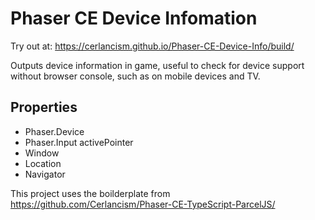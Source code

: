 # Phaser CE Device Infomation

Try out at: <https://cerlancism.github.io/Phaser-CE-Device-Info/build/>

Outputs device information in game, useful to check for device support without browser console, such as on mobile devices and TV.

## Properties
- Phaser.Device
- Phaser.Input activePointer
- Window
- Location
- Navigator

This project uses the boilderplate from <https://github.com/Cerlancism/Phaser-CE-TypeScript-ParcelJS/> 
